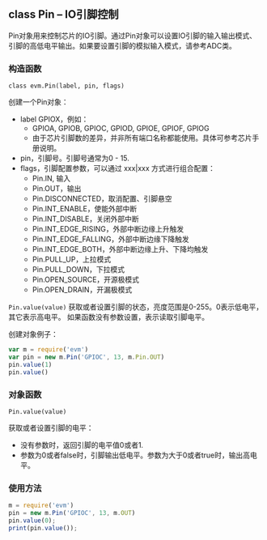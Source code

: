 ## class Pin – IO引脚控制

Pin对象用来控制芯片的IO引脚。通过Pin对象可以设置IO引脚的输入输出模式、 引脚的高低电平输出。如果要设置引脚的模拟输入模式，请参考ADC类。

### 构造函数

` class evm.Pin(label, pin, flags) `

 创建一个Pin对象：
*  label GPIOX，例如：
    *  GPIOA, GPIOB, GPIOC, GPIOD, GPIOE, GPIOF, GPIOG
    *  由于芯片引脚数的差异，并非所有端口名称都能使用。具体可参考芯片手册说明。
*  pin，引脚号。引脚号通常为0 - 15.
*  flags，引脚配置参数，可以通过 xxx|xxx 方式进行组合配置：
    *  Pin.IN, 输入
    *  Pin.OUT，输出
    *  Pin.DISCONNECTED，取消配置、引脚悬空
    *  Pin.INT_ENABLE，使能外部中断
    *  Pin.INT_DISABLE，关闭外部中断
    *  Pin.INT_EDGE_RISING，外部中断边缘上升触发
    *  Pin.INT_EDGE_FALLING，外部中断边缘下降触发
    *  Pin.INT_EDGE_BOTH，外部中断边缘上升、下降均触发
    *  Pin.PULL_UP，上拉模式
    *  Pin.PULL_DOWN，下拉模式
    *  Pin.OPEN_SOURCE，开源极模式
    *  Pin.OPEN_DRAIN，开漏极模式


`Pin.value(value)`
获取或者设置引脚的状态，亮度范围是0-255。0表示低电平，其它表示高电平。
如果函数没有参数设置，表示读取引脚电平。

创建对象例子：
    
```javascript
var m = require('evm')
var pin = new m.Pin('GPIOC', 13, m.Pin.OUT)
pin.value(1)
pin.value()
```
    
    
### 对象函数

`Pin.value(value)`

获取或者设置引脚的电平：
*  没有参数时，返回引脚的电平值0或者1.
*  参数为0或者false时，引脚输出低电平。参数为大于0或者true时，输出高电平。


### 使用方法

```javascript
m = require('evm')
pin = new m.Pin('GPIOC', 13, m.OUT)
pin.value(0);
print(pin.value());
```

